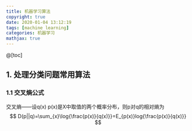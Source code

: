 ```yaml
---
title: 机器学习算法
copyright: true
date: 2020-01-04 13:12:19
tags: [machine learning]
categories: 机器学习
mathjax: true
---
```


@[toc]

## 1. 处理分类问题常用算法

### 1.1 交叉熵公式

交叉熵——设q(x) p(x)是X中取值的两个概率分布，则p对q的相对熵为
$$
D(p||q)=\sum_{x}\log{\frac{p(x)}{q(x)}}=E_{p(x)}log{\frac{p(x)}{q(x)}}
$$



